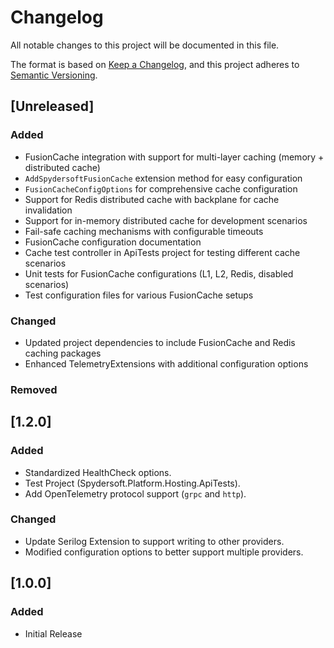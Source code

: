 # Changelog

All notable changes to this project will be documented in this file.

The format is based on [Keep a Changelog](https://keepachangelog.com/en/1.1.0/),
and this project adheres to [Semantic Versioning](https://semver.org/spec/v2.0.0.html).

## [Unreleased]

### Added

- FusionCache integration with support for multi-layer caching (memory + distributed cache)
- `AddSpydersoftFusionCache` extension method for easy configuration
- `FusionCacheConfigOptions` for comprehensive cache configuration
- Support for Redis distributed cache with backplane for cache invalidation
- Support for in-memory distributed cache for development scenarios
- Fail-safe caching mechanisms with configurable timeouts
- FusionCache configuration documentation
- Cache test controller in ApiTests project for testing different cache scenarios
- Unit tests for FusionCache configurations (L1, L2, Redis, disabled scenarios)
- Test configuration files for various FusionCache setups

### Changed

- Updated project dependencies to include FusionCache and Redis caching packages
- Enhanced TelemetryExtensions with additional configuration options

### Removed

## [1.2.0]

### Added

- Standardized HealthCheck options.
- Test Project (Spydersoft.Platform.Hosting.ApiTests).
- Add OpenTelemetry protocol support (`grpc` and `http`).

### Changed

- Update Serilog Extension to support writing to other providers.
- Modified configuration options to better support multiple providers.

## [1.0.0]

### Added

- Initial Release
